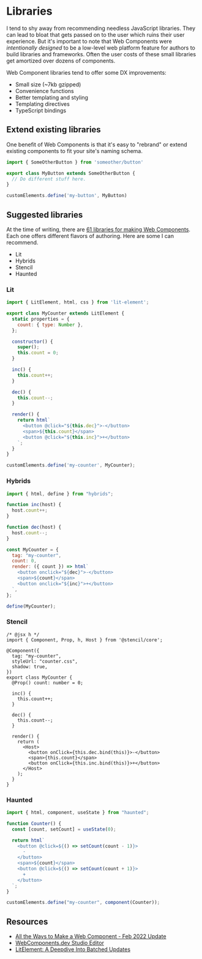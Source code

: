 # Libraries

I tend to shy away from recommending needless JavaScript libraries. They can lead to bloat that gets passed on to the user which ruins their user experience. But it's important to note that Web Components were *intentionally designed* to be a low-level web platform feature for authors to build libraries and frameworks. Often the user costs of these small libraries get amortized over dozens of components.

Web Component libraries tend to offer some DX improvements:

- Small size (~7kb gzipped)
- Convenience functions
- Better templating and styling
- Templating directives
- TypeScript bindings


## Extend existing libraries

One benefit of Web Components is that it's easy to "rebrand" or extend existing components to fit your site's naming schema.

```js
import { SomeOtherButton } from 'someother/button'

export class MyButton extends SomeOtherButton {
  // Do different stuff here.
}

customElements.define('my-button', MyButton)
```
## Suggested libraries

At the time of writing, there are [61 libraries for making Web Components](https://webcomponents.dev/blog/all-the-ways-to-make-a-web-component/). Each one offers different flavors of authoring. Here are some I can recommend.

- Lit
- Hybrids
- Stencil
- Haunted

### Lit

```js
import { LitElement, html, css } from 'lit-element';

export class MyCounter extends LitElement {
  static properties = {
    count: { type: Number },
  };

  constructor() {
    super();
    this.count = 0;
  }

  inc() {
    this.count++;
  }

  dec() {
    this.count--;
  }

  render() {
    return html`
      <button @click="${this.dec}">-</button>
      <span>${this.count}</span>
      <button @click="${this.inc}">+</button>
    `;
  }
}

customElements.define('my-counter', MyCounter);
```

### Hybrids

```js
import { html, define } from "hybrids";

function inc(host) {
  host.count++;
}

function dec(host) {
  host.count--;
}

const MyCounter = {
  tag: "my-counter",
  count: 0,
  render: ({ count }) => html`
    <button onclick="${dec}">-</button>
    <span>${count}</span>
    <button onclick="${inc}">+</button>
  `,
};

define(MyCounter);
```

### Stencil

```
/* @jsx h */
import { Component, Prop, h, Host } from '@stencil/core';

@Component({
  tag: "my-counter",
  styleUrl: "counter.css",
  shadow: true,
})
export class MyCounter {
  @Prop() count: number = 0;

  inc() {
    this.count++;
  }

  dec() {
    this.count--;
  }

  render() {
    return (
      <Host>
        <button onClick={this.dec.bind(this)}>-</button>
        <span>{this.count}</span>
        <button onClick={this.inc.bind(this)}>+</button>
      </Host>
    );
  }
}
```

### Haunted

```js
import { html, component, useState } from "haunted";

function Counter() {
  const [count, setCount] = useState(0);

  return html`
    <button @click=${() => setCount(count - 1)}>
      -
    </button>
    <span>${count}</span>
    <button @click=${() => setCount(count + 1)}>
      +
    </button>
  `;
}

customElements.define("my-counter", component(Counter));
```

## Resources
- [All the Ways to Make a Web Component - Feb 2022 Update](https://webcomponents.dev/blog/all-the-ways-to-make-a-web-component/)
- [WebComponents.dev Studio Editor](https://webcomponents.dev/user/m4dz?collection=all-the-ways)
- [LitElement: A Deepdive Into Batched Updates](https://dev.to/open-wc/litelement-a-deepdive-into-batched-updates-3hh)
